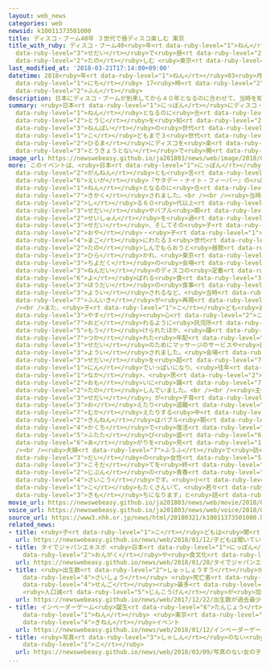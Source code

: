 ```yaml
---
layout: web_news
categories: web
newsid: k10011373501000
title: ディスコ・ブーム40年 ３世代で昼ディスコ楽しむ 東京
title_with_ruby: ディスコ・ブーム40<ruby>年<rt data-ruby-level="1">ねん</rt></ruby> ３<ruby>世代<rt
  data-ruby-level="3">せだい</rt></ruby>で<ruby>昼<rt data-ruby-level="2">ひる</rt></ruby>ディスコ<ruby>楽<rt
  data-ruby-level="2">たの</rt></ruby>しむ <ruby>東京<rt data-ruby-level="2">とうきょう</rt></ruby>
last_modified_at: '2018-03-21T17:14:00+09:00'
datetime: 2018<ruby>年<rt data-ruby-level="1">ねん</rt></ruby>03<ruby>月<rt data-ruby-level="1">がつ</rt></ruby>21<ruby>日<rt
  data-ruby-level="1">にち</rt></ruby> 17<ruby>時<rt data-ruby-level="2">じ</rt></ruby>14<ruby>分<rt
  data-ruby-level="2">ふん</rt></ruby>
description: 日本にディスコ・ブームが到来してから４０年となるのに合わせて、当時を知る年配の世代から子どもまで３世代で昼間にディスコを楽しむイベントが、東京都内で開かれました。
summary: <ruby>日本<rt data-ruby-level="1">にっぽん</rt></ruby>にディスコ・ブームが<ruby>到来<rt data-ruby-level="7">とうらい</rt></ruby>してから４０<ruby>年<rt
  data-ruby-level="1">ねん</rt></ruby>となるのに<ruby>合<rt data-ruby-level="2">あ</rt></ruby>わせて、<ruby>当時<rt
  data-ruby-level="2">とうじ</rt></ruby>を<ruby>知<rt data-ruby-level="2">し</rt></ruby>る<ruby>年配<rt
  data-ruby-level="3">ねんぱい</rt></ruby>の<ruby>世代<rt data-ruby-level="3">せだい</rt></ruby>から<ruby>子<rt
  data-ruby-level="1">こ</rt></ruby>どもまで３<ruby>世代<rt data-ruby-level="3">せだい</rt></ruby>で<ruby>昼間<rt
  data-ruby-level="2">ひるま</rt></ruby>にディスコを<ruby>楽<rt data-ruby-level="2">たの</rt></ruby>しむイベントが、<ruby>東京都内<rt
  data-ruby-level="3">とうきょうとない</rt></ruby>で<ruby>開<rt data-ruby-level="3">ひら</rt></ruby>かれました。
image_url: https://newswebeasy.github.io/ja201803/news/web/image/2018/03/21/K10011373501_1803211710_1803211714_01_03.jpg
more: このイベントは、<ruby>日本<rt data-ruby-level="1">にっぽん</rt></ruby>のディスコ・ブームの<ruby>元年<rt
  data-ruby-level="2">がんねん</rt></ruby>とも<ruby>言<rt data-ruby-level="2">い</rt></ruby>える、<ruby>映画<rt
  data-ruby-level="6">えいが</rt></ruby>『サタデー・ナイト・フィーバー』の<ruby>公開<rt data-ruby-level="3">こうかい</rt></ruby>から４０<ruby>年<rt
  data-ruby-level="1">ねん</rt></ruby>となるのに<ruby>合<rt data-ruby-level="2">あ</rt></ruby>わせて<ruby>企画<rt
  data-ruby-level="7">きかく</rt></ruby>されました。<br /><br /><ruby>当時<rt data-ruby-level="2">とうじ</rt></ruby>を<ruby>知<rt
  data-ruby-level="2">し</rt></ruby>る６０<ruby>代以上<rt data-ruby-level="4">だいいじょう</rt></ruby>の<ruby>世代<rt
  data-ruby-level="3">せだい</rt></ruby>やバブル<ruby>期<rt data-ruby-level="3">き</rt></ruby>に<ruby>青春<rt
  data-ruby-level="2">せいしゅん</rt></ruby>を<ruby>過<rt data-ruby-level="5">す</rt></ruby>ごした<ruby>世代<rt
  data-ruby-level="3">せだい</rt></ruby>、そしてその<ruby>子<rt data-ruby-level="1">こ</rt></ruby>どもなど、<ruby>親<rt
  data-ruby-level="2">おや</rt></ruby>・<ruby>子<rt data-ruby-level="1">こ</rt></ruby>・<ruby>孫<rt
  data-ruby-level="4">まご</rt></ruby>にわたる３<ruby>世代<rt data-ruby-level="3">せだい</rt></ruby>で<ruby>楽<rt
  data-ruby-level="2">たの</rt></ruby>しんでもらおうと<ruby>昼間<rt data-ruby-level="2">ひるま</rt></ruby>に<ruby>開<rt
  data-ruby-level="3">ひら</rt></ruby>かれ、<ruby>東京<rt data-ruby-level="2">とうきょう</rt></ruby>・<ruby>千代田区<rt
  data-ruby-level="3">ちよだく</rt></ruby>の<ruby>会場<rt data-ruby-level="2">かいじょう</rt></ruby>には、８０<ruby>年代<rt
  data-ruby-level="3">ねんだい</rt></ruby>のディスコの<ruby>定番<rt data-ruby-level="3">ていばん</rt></ruby>となっていた「フリー・フード」と<ruby>呼<rt
  data-ruby-level="6">よ</rt></ruby>ばれる<ruby>食<rt data-ruby-level="3">た</rt></ruby>べ<ruby>放題<rt
  data-ruby-level="3">ほうだい</rt></ruby>の<ruby>食事<rt data-ruby-level="3">しょくじ</rt></ruby>が<ruby>用意<rt
  data-ruby-level="3">ようい</rt></ruby>されるなど、<ruby>当時<rt data-ruby-level="2">とうじ</rt></ruby>の<ruby>雰囲気<rt
  data-ruby-level="7">ふんいき</rt></ruby>が<ruby>再現<rt data-ruby-level="5">さいげん</rt></ruby>されました。<br
  /><br />また、<ruby>子<rt data-ruby-level="1">こ</rt></ruby>ども<ruby>連<rt data-ruby-level="4">づ</rt></ruby>れでも<ruby>安<rt
  data-ruby-level="3">やす</rt></ruby><ruby>心<rt data-ruby-level="2">こころ</rt></ruby>して<ruby>踊<rt
  data-ruby-level="7">おど</rt></ruby>れるように<ruby>託児所<rt data-ruby-level="7">たくじしょ</rt></ruby>が<ruby>設<rt
  data-ruby-level="5">もう</rt></ruby>けられたほか、<ruby>踊<rt data-ruby-level="7">おど</rt></ruby>り<ruby>疲<rt
  data-ruby-level="7">つか</rt></ruby>れた<ruby>年配<rt data-ruby-level="3">ねんぱい</rt></ruby><ruby>世代<rt
  data-ruby-level="3">せだい</rt></ruby>のためにマッサージのサービスや<ruby>医務室<rt data-ruby-level="5">いむしつ</rt></ruby>も<ruby>用意<rt
  data-ruby-level="3">ようい</rt></ruby>されました。<ruby>会場<rt data-ruby-level="2">かいじょう</rt></ruby>は、<ruby>世代<rt
  data-ruby-level="3">せだい</rt></ruby>を<ruby>超<rt data-ruby-level="7">こ</rt></ruby>えたおよそ３００<ruby>人<rt
  data-ruby-level="1">にん</rt></ruby>でいっぱいになり、<ruby>往年<rt data-ruby-level="5">おうねん</rt></ruby>のディスコ・ナンバーがかかる<ruby>中<rt
  data-ruby-level="1">なか</rt></ruby>、<ruby>思<rt data-ruby-level="2">おも</rt></ruby>い<ruby>思<rt
  data-ruby-level="2">おも</rt></ruby>いに<ruby>踊<rt data-ruby-level="7">おど</rt></ruby>って<ruby>楽<rt
  data-ruby-level="2">たの</rt></ruby>しんでいました。<br /><br /><ruby>主催者<rt data-ruby-level="7">しゅさいしゃ</rt></ruby>によりますと、かつての「ディスコ<ruby>世代<rt
  data-ruby-level="3">せだい</rt></ruby>」が<ruby>子育<rt data-ruby-level="3">こそだ</rt></ruby>てを<ruby>終<rt
  data-ruby-level="3">お</rt></ruby>えたり<ruby>退職<rt data-ruby-level="5">たいしょく</rt></ruby>を<ruby>迎<rt
  data-ruby-level="7">むか</rt></ruby>えたりする<ruby>中<rt data-ruby-level="1">なか</rt></ruby>、<ruby>近年<rt
  data-ruby-level="2">きんねん</rt></ruby>はバブル<ruby>期<rt data-ruby-level="3">き</rt></ruby>のディスコが<ruby>各地<rt
  data-ruby-level="4">かくち</rt></ruby>で<ruby>復活<rt data-ruby-level="5">ふっかつ</rt></ruby>するなど、<ruby>再<rt
  data-ruby-level="5">ふたた</rt></ruby>び<ruby>盛<rt data-ruby-level="6">も</rt></ruby>り<ruby>上<rt
  data-ruby-level="6">あ</rt></ruby>がりを<ruby>見<rt data-ruby-level="1">み</rt></ruby>せているということです。<br
  /><br /><ruby>夫婦<rt data-ruby-level="7">ふうふ</rt></ruby>で<ruby>訪<rt data-ruby-level="7">おとず</rt></ruby>れた５０<ruby>代<rt
  data-ruby-level="3">だい</rt></ruby>の<ruby>女性<rt data-ruby-level="5">じょせい</rt></ruby>は「<ruby>子育<rt
  data-ruby-level="3">こそだ</rt></ruby>てを<ruby>終<rt data-ruby-level="3">お</rt></ruby>えて<ruby>自分<rt
  data-ruby-level="2">じぶん</rt></ruby>の<ruby>青春<rt data-ruby-level="2">せいしゅん</rt></ruby>がよみがえったようで<ruby>最高<rt
  data-ruby-level="4">さいこう</rt></ruby>です。<ruby>小<rt data-ruby-level="1">ちい</rt></ruby>さい<ruby>子<rt
  data-ruby-level="1">こ</rt></ruby>もたくさんいて、<ruby>若々<rt data-ruby-level="6">わかわか</rt></ruby>しい<ruby>気持<rt
  data-ruby-level="3">きも</rt></ruby>ちになります」と<ruby>話<rt data-ruby-level="2">はな</rt></ruby>していました。
movie_url: https://newswebeasy.github.io/ja201803/news/web/movie/2018/03/21/k10011373501_201803211710_201803211712.mp4
voice_url: https://newswebeasy.github.io/ja201803/news/web/voice/2018/03/21/k10011373501_201803211710_201803211712.mp3
source_url: https://www3.nhk.or.jp/news/html/20180321/k10011373501000.html
related_news:
- title: <ruby>子<rt data-ruby-level="1">こ</rt></ruby>どもは<ruby>聞<rt data-ruby-level="2">き</rt></ruby>いている
  url: https://newswebeasy.github.io/news/web/2018/01/12/子どもは聞いている
- title: タイでジャパンエキスポ <ruby>日本<rt data-ruby-level="1">にっぽん</rt></ruby>の<ruby>音楽<rt
    data-ruby-level="2">おんがく</rt></ruby>や<ruby>食文化<rt data-ruby-level="3">しょくぶんか</rt></ruby>ＰＲ
  url: https://newswebeasy.github.io/news/web/2018/01/28/タイでジャパンエキスポ-日本の音楽や食文化PR
- title: <ruby>出生数<rt data-ruby-level="2">しゅっしょうすう</rt></ruby>が<ruby>過去<rt data-ruby-level="5">かこ</rt></ruby><ruby>最少<rt
    data-ruby-level="4">さいしょう</rt></ruby> <ruby>死亡者<rt data-ruby-level="6">しぼうしゃ</rt></ruby>は<ruby>戦後<rt
    data-ruby-level="4">せんご</rt></ruby><ruby>最多<rt data-ruby-level="4">さいた</rt></ruby>
    <ruby>人口減<rt data-ruby-level="5">じんこうげん</rt></ruby>が<ruby>加速<rt data-ruby-level="4">かそく</rt></ruby>
  url: https://newswebeasy.github.io/news/web/2017/12/22/出生数が過去最少-死亡者は戦後最多-人口減が加速
- title: インベーダーゲーム<ruby>誕生<rt data-ruby-level="6">たんじょう</rt></ruby>から40<ruby>年<rt
    data-ruby-level="1">ねん</rt></ruby> <ruby>東京<rt data-ruby-level="2">とうきょう</rt></ruby>で<ruby>記念<rt
    data-ruby-level="4">きねん</rt></ruby>イベント
  url: https://newswebeasy.github.io/news/web/2018/01/12/インベーダーゲーム誕生から40年-東京で記念イベント
- title: <ruby>写真<rt data-ruby-level="3">しゃしん</rt></ruby>のない<ruby>女<rt data-ruby-level="1">おんな</rt></ruby>の<ruby>子<rt
    data-ruby-level="1">こ</rt></ruby>
  url: https://newswebeasy.github.io/news/web/2018/03/09/写真のない女の子
...
```

